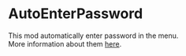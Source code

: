 # AutoEnterPassword
This mod automatically enter password in the menu.  
More information about them [here](https://steamcommunity.com/sharedfiles/filedetails/?id=2550568261).   
  